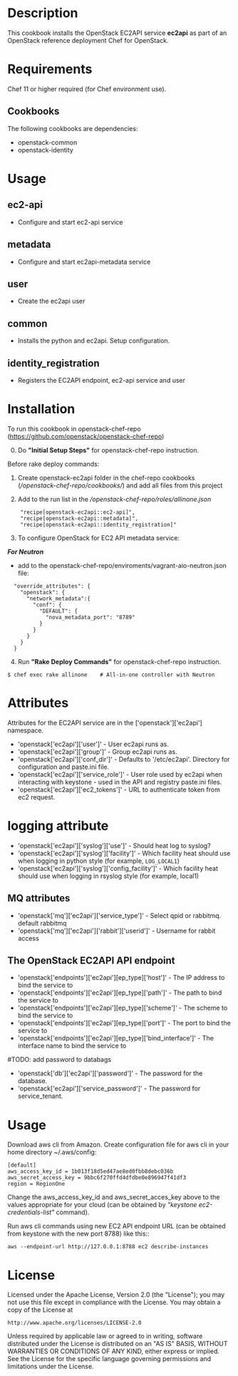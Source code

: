 Description
===========

This cookbook installs the OpenStack EC2API service **ec2api** as part of an OpenStack reference deployment Chef for OpenStack.

Requirements
============

Chef 11 or higher required (for Chef environment use).

Cookbooks
---------

The following cookbooks are dependencies:

* openstack-common
* openstack-identity

Usage
=====

ec2-api
------
- Configure and start ec2-api service

metadata
------
- Configure and start ec2api-metadata service

user
----
- Create the ec2api user

common
------
- Installs the python and ec2api. Setup configuration.

identity_registration
---------------------
- Registers the EC2API endpoint, ec2-api service and user

Installation
============

To run this cookbook in openstack-chef-repo (https://github.com/openstack/openstack-chef-repo)

0. Do **"Initial Setup Steps"** for openstack-chef-repo instruction.

Before rake deploy commands:

1. Create openstack-ec2api folder in the chef-repo cookbooks (*/openstack-chef-repo/cookbooks/*) and add all files from this project

2. Add to the run list in the */openstack-chef-repo/roles/allinone.json*
```
    "recipe[openstack-ec2api::ec2-api]",
    "recipe[openstack-ec2api::metadata]",
    "recipe[openstack-ec2api::identity_registration]"
```

3. To configure OpenStack for EC2 API metadata service:

**_For Neutron_**
* add to the openstack-chef-repo/enviroments/vagrant-aio-neutron.json file:

```
  "override_attributes": {
    "openstack": {
      "network_metadata":{
        "conf": {
          "DEFAULT": {
            "nova_metadata_port": "8789"
          }
        }
      }
    }
  }

```

4. Run **"Rake Deploy Commands"** for openstack-chef-repo instruction.
    
```
$ chef exec rake allinone    # All-in-one controller with Neutron
```
    
Attributes
==========

Attributes for the EC2API service are in the ['openstack']['ec2api'] namespace.

* 'openstack['ec2api']['user']' - User ec2api runs as.
* 'openstack['ec2api']['group']' - Group ec2api runs as.
* 'openstack['ec2api']['conf_dir']' - Defaults to '/etc/ec2api'. Directory for configuration and paste.ini file.
* 'openstack['ec2api']['service_role']' - User role used by ec2api when interacting with keystone - used in the API and registry paste.ini files.
* 'openstack['ec2api']['ec2_tokens']' - URL to authenticate token from ec2 request.

# logging attribute
* 'openstack['ec2api']['syslog']['use']' - Should heat log to syslog?
* 'openstack['ec2api']['syslog']['facility']' - Which facility heat should use when logging in python style (for example, `LOG_LOCAL1`)
* 'openstack['ec2api']['syslog']['config_facility']' - Which facility heat should use when logging in rsyslog style (for example, local1)

MQ attributes
-------------
* 'openstack['mq']['ec2api']['service_type']' - Select qpid or rabbitmq. default rabbitmq
* 'openstack['mq']['ec2api']['rabbit']['userid']' - Username for rabbit access

The OpenStack EC2API API endpoint
-------------
* 'openstack['endpoints']['ec2api'][ep_type]['host']' - The IP address to bind the service to
* 'openstack['endpoints']['ec2api'][ep_type]['path']' - The path to bind the service to
* 'openstack['endpoints']['ec2api'][ep_type]['scheme']' - The scheme to bind the service to
* 'openstack['endpoints']['ec2api'][ep_type]['port']' - The port to bind the service to
* 'openstack['endpoints']['ec2api'][ep_type]['bind_interface']' - The interface name to bind the service to

#TODO: add password to databags
* 'openstack['db']['ec2api']['password']' - The password for the database.
* 'openstack['ec2api']['service_password']' - The password for service_tenant.

Usage
=====

Download aws cli from Amazon. Create configuration file for aws cli in your home directory ~/.aws/config:

    [default]
    aws_access_key_id = 1b013f18d5ed47ae8ed0fbb8debc036b
    aws_secret_access_key = 9bbc6f270ffd4dfdbe0e896947f41df3
    region = RegionOne

Change the aws_access_key_id and aws_secret_acces_key above to the values appropriate for your cloud (can be obtained by *"keystone ec2-credentials-list"* command).

Run aws cli commands using new EC2 API endpoint URL (can be obtained from keystone with the new port 8788) like this::

    aws --endpoint-url http://127.0.0.1:8788 ec2 describe-instances


License
=======

Licensed under the Apache License, Version 2.0 (the "License");
you may not use this file except in compliance with the License.
You may obtain a copy of the License at

    http://www.apache.org/licenses/LICENSE-2.0

Unless required by applicable law or agreed to in writing, software
distributed under the License is distributed on an "AS IS" BASIS,
WITHOUT WARRANTIES OR CONDITIONS OF ANY KIND, either express or implied.
See the License for the specific language governing permissions and
limitations under the License.